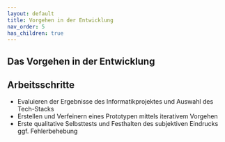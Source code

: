 ```yaml
---
layout: default
title: Vorgehen in der Entwicklung
nav_order: 5
has_children: true
---
```


## Das Vorgehen in der Entwicklung 


## Arbeitsschritte
* Evaluieren der Ergebnisse des Informatikprojektes und Auswahl des Tech-Stacks
* Erstellen und Verfeinern eines Prototypen mittels iterativem Vorgehen
* Erste qualitative Selbsttests und Festhalten des subjektiven Eindrucks ggf. Fehlerbehebung 
